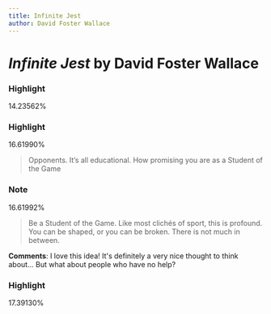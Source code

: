 ```yaml
---
title: Infinite Jest
author: David Foster Wallace
---
```

  
# *Infinite Jest* by David Foster Wallace

### Highlight
  
14.23562%
  
> 

### Highlight
  
16.61990%
  
> Opponents. It’s all educational. How promising you are as a Student of the Game

### Note
  
16.61992%
  
> Be a Student of the Game. Like most clichés of sport, this is profound. You can be shaped, or you can be broken. There is not much in between.

**Comments**: I love this idea! It's definitely a very nice thought to think about... But what about people who have no help?

### Highlight
  
17.39130%
  
> 